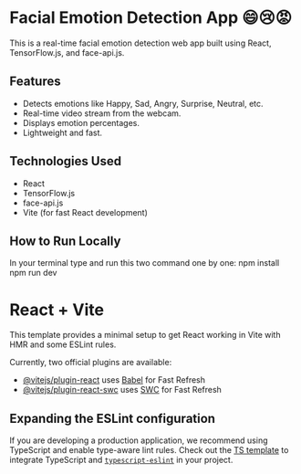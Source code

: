 # Facial Emotion Detection App 😄😢😡

This is a real-time facial emotion detection web app built using React, TensorFlow.js, and face-api.js.

## Features
- Detects emotions like Happy, Sad, Angry, Surprise, Neutral, etc.
- Real-time video stream from the webcam.
- Displays emotion percentages.
- Lightweight and fast.

## Technologies Used
- React
- TensorFlow.js
- face-api.js
- Vite (for fast React development)

## How to Run Locally
In your terminal type and run this two command one by one:
npm install
npm run dev

# React + Vite
This template provides a minimal setup to get React working in Vite with HMR and some ESLint rules.

Currently, two official plugins are available:

- [@vitejs/plugin-react](https://github.com/vitejs/vite-plugin-react/blob/main/packages/plugin-react/README.md) uses [Babel](https://babeljs.io/) for Fast Refresh
- [@vitejs/plugin-react-swc](https://github.com/vitejs/vite-plugin-react-swc) uses [SWC](https://swc.rs/) for Fast Refresh

## Expanding the ESLint configuration

If you are developing a production application, we recommend using TypeScript and enable type-aware lint rules. Check out the [TS template](https://github.com/vitejs/vite/tree/main/packages/create-vite/template-react-ts) to integrate TypeScript and [`typescript-eslint`](https://typescript-eslint.io) in your project.
